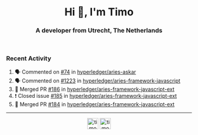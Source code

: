 <h1 align="center">Hi 👋, I'm Timo</h1>
<h3 align="center">A developer from Utrecht, The Netherlands</h3>
<br/>
<!-- https://github.com/rahuldkjain/github-profile-readme-generator --!>

<!--  <p align="left"><img src="https://github-readme-stats.vercel.app/api?username=timoglastra&show_icons=true&count_private=true&" alt="timoglastra" /></p> --!>

<!--
Github language stats
<p align="left"><img src="https://github-readme-stats.vercel.app/api/top-langs/?username=timoglastra&layout=compact" alt="timoglastra" /><p>
-->

<!-- Codestats language stats -->
<!-- <p align="left"><img src="https://codestats-readme.vercel.app/api/top-langs/?username=timoglastra&layout=compact&language_count=12" alt="timoglastra" /><p>    --!>
  
<h3>Recent Activity</h3>

<!--START_SECTION:activity-->
1. 🗣 Commented on [#74](https://github.com/hyperledger/aries-askar/issues/74) in [hyperledger/aries-askar](https://github.com/hyperledger/aries-askar)
2. 🗣 Commented on [#1223](https://github.com/hyperledger/aries-framework-javascript/issues/1223) in [hyperledger/aries-framework-javascript](https://github.com/hyperledger/aries-framework-javascript)
3. 🎉 Merged PR [#186](https://github.com/hyperledger/aries-framework-javascript-ext/pull/186) in [hyperledger/aries-framework-javascript-ext](https://github.com/hyperledger/aries-framework-javascript-ext)
4. ❗️ Closed issue [#185](https://github.com/hyperledger/aries-framework-javascript-ext/issues/185) in [hyperledger/aries-framework-javascript-ext](https://github.com/hyperledger/aries-framework-javascript-ext)
5. 🎉 Merged PR [#184](https://github.com/hyperledger/aries-framework-javascript-ext/pull/184) in [hyperledger/aries-framework-javascript-ext](https://github.com/hyperledger/aries-framework-javascript-ext)
<!--END_SECTION:activity-->

---

<p align="center">
<a href="https://twitter.com/timoglastra" target="blank"><img align="center" src="https://cdn.jsdelivr.net/npm/simple-icons@3.0.1/icons/twitter.svg" alt="timoglastra" height="30" width="30" /></a>
<a href="https://linkedin.com/in/timoglastra" target="blank"><img align="center" src="https://cdn.jsdelivr.net/npm/simple-icons@3.0.1/icons/linkedin.svg" alt="timoglastra" height="30" width="30" /></a>
</p>



